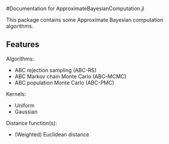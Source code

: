 #Documentation for ApproximateBayesianComputation.jl


This package contains some Approximate Bayesian computation algorithms.

## Features

Algorithms:
* ABC rejection sampling (ABC-RS)
* ABC Markov chain Monte Carlo (ABC-MCMC)
* ABC population Monte Carlo (ABC-PMC)

Kernels:
* Uniform
* Gaussian

Distance function(s):
* (Weighted) Euclidean distance

